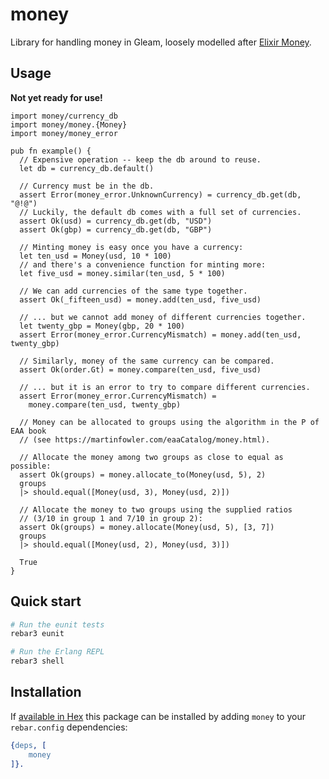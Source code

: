 # money

Library for handling money in Gleam, loosely modelled after [Elixir Money](https://github.com/elixirmoney/money).

## Usage

**Not yet ready for use!**

```gleam
import money/currency_db
import money/money.{Money}
import money/money_error

pub fn example() {
  // Expensive operation -- keep the db around to reuse.
  let db = currency_db.default()

  // Currency must be in the db.
  assert Error(money_error.UnknownCurrency) = currency_db.get(db, "@!@")
  // Luckily, the default db comes with a full set of currencies.
  assert Ok(usd) = currency_db.get(db, "USD")
  assert Ok(gbp) = currency_db.get(db, "GBP")

  // Minting money is easy once you have a currency:
  let ten_usd = Money(usd, 10 * 100)
  // and there's a convenience function for minting more:
  let five_usd = money.similar(ten_usd, 5 * 100)

  // We can add currencies of the same type together.
  assert Ok(_fifteen_usd) = money.add(ten_usd, five_usd)

  // ... but we cannot add money of different currencies together.
  let twenty_gbp = Money(gbp, 20 * 100)
  assert Error(money_error.CurrencyMismatch) = money.add(ten_usd, twenty_gbp)

  // Similarly, money of the same currency can be compared.
  assert Ok(order.Gt) = money.compare(ten_usd, five_usd)

  // ... but it is an error to try to compare different currencies.
  assert Error(money_error.CurrencyMismatch) =
    money.compare(ten_usd, twenty_gbp)
  
  // Money can be allocated to groups using the algorithm in the P of EAA book
  // (see https://martinfowler.com/eaaCatalog/money.html).
  
  // Allocate the money among two groups as close to equal as possible:
  assert Ok(groups) = money.allocate_to(Money(usd, 5), 2)
  groups
  |> should.equal([Money(usd, 3), Money(usd, 2)])

  // Allocate the money to two groups using the supplied ratios
  // (3/10 in group 1 and 7/10 in group 2):
  assert Ok(groups) = money.allocate(Money(usd, 5), [3, 7])
  groups
  |> should.equal([Money(usd, 2), Money(usd, 3)])

  True
}
```

## Quick start

```sh
# Run the eunit tests
rebar3 eunit

# Run the Erlang REPL
rebar3 shell
```

## Installation

If [available in Hex](https://rebar3.org/docs/configuration/dependencies/#declaring-dependencies)
this package can be installed by adding `money` to your `rebar.config` dependencies:

```erlang
{deps, [
    money
]}.
```
